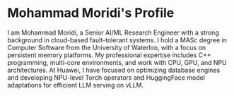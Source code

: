 # Mohammad Moridi's Profile

I am Mohammad Moridi, a Senior AI/ML Research Engineer with a strong background in cloud-based fault-tolerant systems. I hold a MASc degree in Computer Software from the University of Waterloo, with a focus on persistent memory platforms. My professional expertise includes C++ programming, multi-core environments, and work with CPU, GPU, and NPU architectures. At Huawei, I have focused on optimizing database engines and developing NPU-level Torch operators and HuggingFace model adaptations for efficient LLM serving on vLLM.
